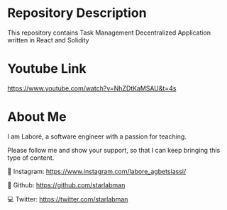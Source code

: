 # Repository Description

This repository contains Task Management Decentralized Application written in React and Solidity

# Youtube Link
https://www.youtube.com/watch?v=NhZDtKaMSAU&t=4s

# About Me
 I am Laboré, a software engineer with a passion for teaching.

Please follow me and show your support, so that I can keep bringing this type of content.


📸 Instagram: https://www.instagram.com/labore_agbetsiassi/

📂 Github: https://github.com/starlabman

💻 Twitter: https://twitter.com/starlabman
